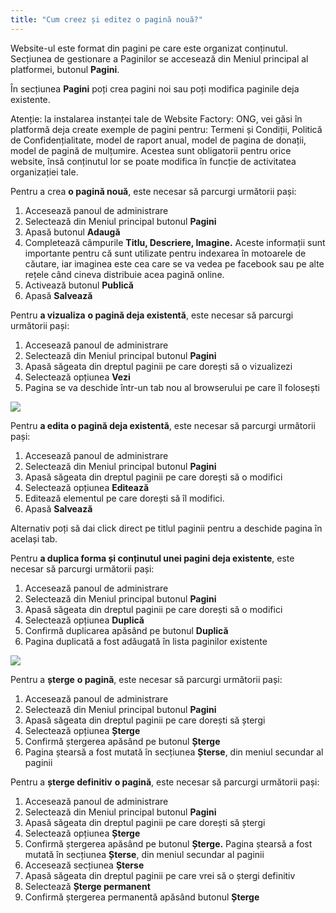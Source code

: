 ```yaml
---
title: "Cum creez și editez o pagină nouă?"
---
```


Website-ul este format din pagini pe care este organizat conținutul.
Secțiunea de gestionare a Paginilor se accesează din Meniul principal al
platformei, butonul **Pagini**.

În secțiunea **Pagini** poți crea pagini noi sau poți modifica paginile
deja existente.

Atenție: la instalarea instanței tale de Website Factory: ONG, vei găsi
în platformă deja create exemple de pagini pentru: Termeni și Condiții,
Politică de Confidențialitate, model de raport anual, model de pagina de
donații, model de pagină de mulțumire. Acestea sunt obligatorii pentru
orice website, însă conținutul lor se poate modifica în funcție de
activitatea organizației tale.

Pentru a crea **o pagină nouă**, este necesar să parcurgi următorii
pași:

1)  Accesează panoul de administrare
2)  Selectează din Meniul principal butonul **Pagini**
3)  Apasă butonul **Adaugă**
4)  Completează câmpurile **Titlu, Descriere, Imagine.** Aceste
    informații sunt importante pentru că sunt utilizate pentru
    indexarea în motoarele de căutare, iar imaginea este cea care se
    va vedea pe facebook sau pe alte rețele când cineva distribuie
    acea pagină online.
5)  Activează butonul **Publică**
6)  Apasă **Salvează**

Pentru **a vizualiza** **o pagină deja existentă**, este necesar să
parcurgi următorii pași:

1)  Accesează panoul de administrare
2)  Selectează din Meniul principal butonul **Pagini**
3)  Apasă săgeata din dreptul paginii pe care dorești să o vizualizezi
4)  Selectează opțiunea **Vezi**
5)  Pagina se va deschide într-un tab nou al browserului pe care îl
    folosești

<a href="/build/help/015.png">
    <img src="/build/help/015.png" />
</a>

Pentru **a edita o pagină deja existentă**, este necesar să parcurgi
următorii pași:

1)  Accesează panoul de administrare
2)  Selectează din Meniul principal butonul **Pagini**
3)  Apasă săgeata din dreptul paginii pe care dorești să o modifici
4)  Selectează opțiunea **Editează**
5)  Editează elementul pe care dorești să îl modifici.
6)  Apasă **Salvează**

Alternativ poți să dai click direct pe titlul paginii pentru a deschide
pagina în același tab.

Pentru **a duplica forma și conținutul unei pagini deja existente**,
este necesar să parcurgi următorii pași:

1)  Accesează panoul de administrare
2)  Selectează din Meniul principal butonul **Pagini**
3)  Apasă săgeata din dreptul paginii pe care dorești să o modifici
4)  Selectează opțiunea **Duplică**
5)  Confirmă duplicarea apăsând pe butonul **Duplică**
6)  Pagina duplicată a fost adăugată în lista paginilor existente

<a href="/build/help/029.png">
    <img src="/build/help/029.png" />
</a>

Pentru a **șterge** **o pagină**, este necesar să parcurgi următorii
pași:

1)  Accesează panoul de administrare
2)  Selectează din Meniul principal butonul **Pagini**
3)  Apasă săgeata din dreptul paginii pe care dorești să ștergi
4)  Selectează opțiunea **Șterge**
5)  Confirmă ștergerea apăsând pe butonul **Șterge**
6)  Pagina ștearsă a fost mutată în secțiunea **Șterse**, din meniul
    secundar al paginii

Pentru a **șterge definitiv** **o pagină**, este necesar să parcurgi
următorii pași:

1)  Accesează panoul de administrare
2)  Selectează din Meniul principal butonul **Pagini**
3)  Apasă săgeata din dreptul paginii pe care dorești să ștergi
4)  Selectează opțiunea **Șterge**
5)  Confirmă ștergerea apăsând pe butonul **Șterge.** Pagina ștearsă a
    fost mutată în secțiunea **Șterse**, din meniul secundar al
    paginii
6)  Accesează secțiunea **Șterse**
7)  Apasă săgeata din dreptul paginii pe care vrei să o ștergi definitiv
8)  Selectează **Șterge permanent**
9)  Confirmă ștergerea permanentă apăsând butonul **Șterge**
